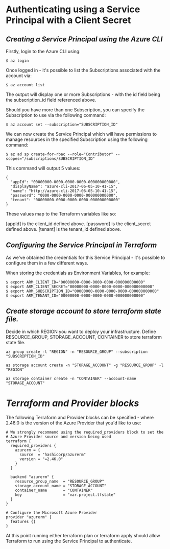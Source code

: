 # Authenticating using a Service Principal with a Client Secret

## _Creating a Service Principal using the Azure CLI_

Firstly, login to the Azure CLI using:
```
$ az login
```
Once logged in - it's possible to list the Subscriptions associated with the account via:
```
$ az account list
```

The output will display one or more Subscriptions - with the id field being the subscription_id field referenced above.

Should you have more than one Subscription, you can specify the Subscription to use via the following command:
```
$ az account set --subscription="SUBSCRIPTION_ID"
```

We can now create the Service Principal which will have permissions to manage resources in the specified Subscription using the following command:
```
$ az ad sp create-for-rbac --role="Contributor" --scopes="/subscriptions/SUBSCRIPTION_ID"
```

This command will output 5 values:
```
{
  "appId": "00000000-0000-0000-0000-000000000000",
  "displayName": "azure-cli-2017-06-05-10-41-15",
  "name": "http://azure-cli-2017-06-05-10-41-15",
  "password": "0000-0000-0000-0000-000000000000",
  "tenant": "00000000-0000-0000-0000-000000000000"
}
```
These values map to the Terraform variables like so:

[appId] is the client_id defined above.
[password] is the client_secret defined above.
[tenant] is the tenant_id defined above.

## _Configuring the Service Principal in Terraform_
As we've obtained the credentials for this Service Principal - it's possible to configure them in a few different ways.

When storing the credentials as Environment Variables, for example:
```
$ export ARM_CLIENT_ID="00000000-0000-0000-0000-000000000000"
$ export ARM_CLIENT_SECRET="00000000-0000-0000-0000-000000000000"
$ export ARM_SUBSCRIPTION_ID="00000000-0000-0000-0000-000000000000"
$ export ARM_TENANT_ID="00000000-0000-0000-0000-000000000000"
```


## _Create storage account to store terraform state file._
Decide in which REGION you want to deploy your infrastructure.
Define RESOURCE\_GROUP, STORAGE_ACCOUNT, CONTAINER to store terraform state file.

```
az group create -l "REGION" -n "RESOURCE_GROUP" --subscription "SUBSCRIPTION_ID"

az storage account create -n "STORAGE_ACCOUNT" -g "RESOURCE_GROUP" -l "REGION"

az storage container create -n "CONTAINER" --account-name "STORAGE_ACCOUNT"
```

# _Terraform and Provider blocks_
The following Terraform and Provider blocks can be specified - where 2.46.0 is the version of the Azure Provider that you'd like to use:
```
# We strongly recommend using the required_providers block to set the
# Azure Provider source and version being used
terraform {
  required_providers {
    azurerm = {
      source  = "hashicorp/azurerm"
      version = "=2.46.0"
    }
  }

  backend "azurerm" {
    resource_group_name  = "RESOURCE_GROUP"
    storage_account_name = "STORAGE_ACCOUNT"
    container_name       = "CONTAINER"
    key                  = "var.project.tfstate"
  }
}

# Configure the Microsoft Azure Provider
provider "azurerm" {
  features {}
}
```
At this point running either terraform plan or terraform apply should allow Terraform to run using the Service Principal to authenticate.
